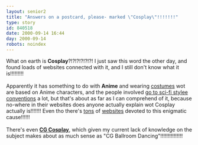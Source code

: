 ```yaml
---
layout: senior2
title: "Answers on a postcard, please- marked \"Cosplay\"!!!!!!!"
type: story
id: 840518
date: 2000-09-14 16:44
day: 2000-09-14
robots: noindex
---
```

What on earth is <b>Cosplay</b>?!?!?!?!?!?! I just saw this word the other day, and found loads of websites connected with it, and I still don't know what it is!!!!!!!!!<br/> <br/>Apparently it has something to do with <b>Anime</b> and wearing <a href="http://www.picubed.com/alisachan/index.htm">costumes</a> wot are based on Anime characters, and the people involved <a href="http://www.geocities.com/agsma/wayne/cosplay.htm">go to sci-fi stylee conventions</a> a lot, but that's about as far as I can comprehend of it, because no-where in their websites does anyone actually explain wot Cosplay actually is!!!!!!! Even tho there's <a href="http://nav.webring.yahoo.com/hub?ring=cosp&amp;list">tons</a> of <a href="http://search.webring.yahoo.com/search?p=Cosplay&amp;SearchType=All&amp;rs=cgcos&amp;ring=cgcos&amp;r=Entertainment_%26_Arts%2FComics_and_Animation%2FAnime%2FCosplay%2F&amp;Method=and&amp;RingDesc=on&amp;Keywords=on">websites</a> devoted to this enigmatic cause!!!!!! <br/> <br/>There's even <a href="http://nav.webring.yahoo.com/hub?ring=cgcos&amp;list"><b>CG Cosplay</b></a>, which given my current lack of knowledge on the subject makes about as much sense as "CG Ballroom Dancing"!!!!!!!!!!!!!!!
